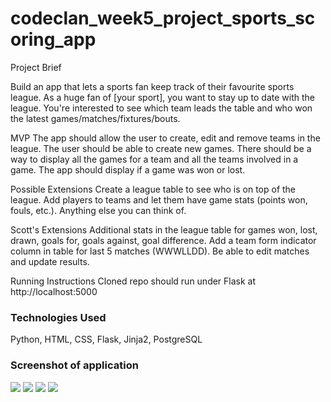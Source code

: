 # codeclan_week5_project_sports_scoring_app

Project Brief

Build an app that lets a sports fan keep track of their favourite sports league.
As a huge fan of [your sport], you want to stay up to date with the league.
You're interested to see which team leads the table and who won the latest games/matches/fixtures/bouts.

MVP
The app should allow the user to create, edit and remove teams in the league.
The user should be able to create new games.
There should be a way to display all the games for a team and all the teams involved in a game.
The app should display if a game was won or lost.

Possible Extensions
Create a league table to see who is on top of the league.
Add players to teams and let them have game stats (points won, fouls, etc.).
Anything else you can think of.

Scott's Extensions
Additional stats in the league table for games won, lost, drawn, goals for, goals against, goal difference.
Add a team form indicator column in table for last 5 matches (WWWLLDD).
Be able to edit matches and update results.

Running Instructions
Cloned repo should run under Flask at http://localhost:5000

<h3>Technologies Used</h3>
Python, HTML, CSS, Flask, Jinja2, PostgreSQL

<h3>Screenshot of application</h3>

<img src="codeclan_week5_project_sports_scoring_app/app/static/images/screenshot-start-page.png">
<img src="codeclan_week5_project_sports_scoring_app/app/static/images/screenshot-league-page.png">
<img src="codeclan_week5_project_sports_scoring_app/app/static/images/screenshot-fixtures-page.png">
<img src="codeclan_week5_project_sports_scoring_app/app/static/images/screenshot-maintenance-page.png">

